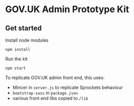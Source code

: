 # GOV.UK Admin Prototype Kit

## Get started

Install node modules

`npm install`

Run the kit

`npm start`

To replicate GOV.UK admin front end, this uses:

- Mincer in `server.js` to replicate Sprockets behaviour
- `bootstrap-sass` in `package.json`
- various front end libs copied to `/lib`
